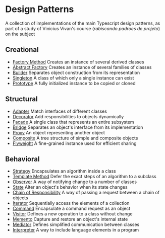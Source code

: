 # Design Patterns

A collection of implementations of the main Typescript design patterns, as part of a study of Vinicius Vivan's course (_rabiscando padroes de projeto_) on the subject

## Creational

- [Factory Method](https://github.com/AlexandreAkao/design-pattern-ts/tree/main/Criacionais/FactoryMethod) Creates an instance of several derived classes
- [Abstract Factory](https://github.com/AlexandreAkao/design-pattern-ts/tree/main/Criacionais/AbstractFactory) Creates an instance of several families of classes
- [Builder](https://github.com/AlexandreAkao/design-pattern-ts/tree/main/Criacionais/Builder) Separates object construction from its representation
- [Singleton](https://github.com/AlexandreAkao/design-pattern-ts/tree/main/Criacionais/Singleton) A class of which only a single instance can exist
- [Prototype](https://github.com/AlexandreAkao/design-pattern-ts/tree/main/Criacionais/Prototype) A fully initialized instance to be copied or cloned

## Structural

- [Adapter](https://github.com/AlexandreAkao/design-pattern-ts/tree/main/Estruturais/Adapter) Match interfaces of different classes
- [Decorator](https://github.com/AlexandreAkao/design-pattern-ts/tree/main/Estruturais/Decorator) Add responsibilities to objects dynamically
- [Facade](https://github.com/AlexandreAkao/design-pattern-ts/tree/main/Estruturais/Facade) A single class that represents an entire subsystem
- [Bridge](https://github.com/AlexandreAkao/design-pattern-ts/tree/main/Estruturais/Bridge) Separates an object's interface from its implementation
- [Proxy](https://github.com/AlexandreAkao/design-pattern-ts/tree/main/Estruturais/Proxy) An object representing another object
- [Composite](https://github.com/AlexandreAkao/design-pattern-ts/tree/main/Estruturais/Composite) A tree structure of simple and composite objects
- [Flyweight](https://github.com/AlexandreAkao/design-pattern-ts/tree/main/Estruturais/Flyweight) A fine-grained instance used for efficient sharing

## Behavioral

- [Strategy](https://github.com/AlexandreAkao/design-pattern-ts/tree/main/Comportamentais/Strategy) Encapsulates an algorithm inside a class
- [Template Method](https://github.com/AlexandreAkao/design-pattern-ts/tree/main/Comportamentais/TemplateMethod) Defer the exact steps of an algorithm to a subclass
- [Observer](https://github.com/AlexandreAkao/design-pattern-ts/tree/main/Comportamentais/Observer) A way of notifying change to a number of classes
- [State](https://github.com/AlexandreAkao/design-pattern-ts/tree/main/Comportamentais/State) Alter an object's behavior when its state changes
- [Chain of Responsibility](https://github.com/AlexandreAkao/design-pattern-ts/tree/main/Comportamentais/ChainOfResponsibility) A way of passing a request between a chain of objects
- [Iterator](https://github.com/AlexandreAkao/design-pattern-ts/tree/main/Comportamentais/Iterator) Sequentially access the elements of a collection
- [Command](https://github.com/AlexandreAkao/design-pattern-ts/tree/main/Comportamentais/Command) Encapsulate a command request as an object
- [Visitor](https://github.com/AlexandreAkao/design-pattern-ts/tree/main/Comportamentais/Visitor) Defines a new operation to a class without change
- [Memento](https://github.com/AlexandreAkao/design-pattern-ts/tree/main/Comportamentais/Memento) Capture and restore an object's internal state
- [Mediator](https://github.com/AlexandreAkao/design-pattern-ts/tree/main/Comportamentais/Mediator) Defines simplified communication between classes
- [Interpreter](https://github.com/AlexandreAkao/design-pattern-ts/tree/main/Comportamentais/Interpreter) A way to include language elements in a program
